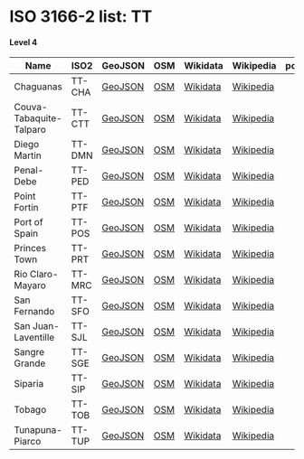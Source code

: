 # ISO 3166-2 list: TT


#### Level 4
Name | ISO2 | GeoJSON | OSM | Wikidata | Wikipedia | population 
--- | --- | --- | --- | --- | --- | --: 
Chaguanas | TT-CHA | [GeoJSON](../../geojson/high/iso2/TT/TT-CHA.geojson) | [OSM](https://www.openstreetmap.org/relation/7363641) | [Wikidata](https://www.wikidata.org/wiki/Q1444575) | [Wikipedia](http://en.wikipedia.org/wiki/en%3AChaguanas) | 83,489
Couva-Tabaquite-Talparo | TT-CTT | [GeoJSON](../../geojson/high/iso2/TT/TT-CTT.geojson) | [OSM](https://www.openstreetmap.org/relation/7363415) | [Wikidata](https://www.wikidata.org/wiki/Q2679127) | [Wikipedia](http://en.wikipedia.org/wiki/en%3ACouva-Tabaquite-Talparo%20Regional%20Corporation) | 
Diego Martin | TT-DMN | [GeoJSON](../../geojson/high/iso2/TT/TT-DMN.geojson) | [OSM](https://www.openstreetmap.org/relation/7363636) | [Wikidata](https://www.wikidata.org/wiki/Q2679107) | [Wikipedia](http://en.wikipedia.org/wiki/en%3ADiego%20Martin%20Regional%20Corporation) | 
Penal-Debe | TT-PED | [GeoJSON](../../geojson/high/iso2/TT/TT-PED.geojson) | [OSM](https://www.openstreetmap.org/relation/7363419) | [Wikidata](https://www.wikidata.org/wiki/Q2056273) | [Wikipedia](http://en.wikipedia.org/wiki/en%3APenal-Debe%20Regional%20Corporation) | 
Point Fortin | TT-PTF | [GeoJSON](../../geojson/high/iso2/TT/TT-PTF.geojson) | [OSM](https://www.openstreetmap.org/relation/7363418) | [Wikidata](https://www.wikidata.org/wiki/Q786957) | [Wikipedia](http://en.wikipedia.org/wiki/en%3APoint%20Fortin) | 19,056
Port of Spain | TT-POS | [GeoJSON](../../geojson/high/iso2/TT/TT-POS.geojson) | [OSM](https://www.openstreetmap.org/relation/7363637) | [Wikidata](https://www.wikidata.org/wiki/Q39178) | [Wikipedia](http://en.wikipedia.org/wiki/en%3APort%20of%20Spain) | 37,074
Princes Town | TT-PRT | [GeoJSON](../../geojson/high/iso2/TT/TT-PRT.geojson) | [OSM](https://www.openstreetmap.org/relation/7361803) | [Wikidata](https://www.wikidata.org/wiki/Q2228167) | [Wikipedia](http://en.wikipedia.org/wiki/en%3APrinces%20Town%20Regional%20Corporation) | 
Rio Claro-Mayaro | TT-MRC | [GeoJSON](../../geojson/high/iso2/TT/TT-MRC.geojson) | [OSM](https://www.openstreetmap.org/relation/7361804) | [Wikidata](https://www.wikidata.org/wiki/Q2487249) | [Wikipedia](http://en.wikipedia.org/wiki/en%3ARio%20Claro-Mayaro%20Regional%20Corporation) | 
San Fernando | TT-SFO | [GeoJSON](../../geojson/high/iso2/TT/TT-SFO.geojson) | [OSM](https://www.openstreetmap.org/relation/7363416) | [Wikidata](https://www.wikidata.org/wiki/Q1023712) | [Wikipedia](http://en.wikipedia.org/wiki/en%3ASan%20Fernando%2C%20Trinidad%20and%20Tobago) | 55,419
San Juan-Laventille | TT-SJL | [GeoJSON](../../geojson/high/iso2/TT/TT-SJL.geojson) | [OSM](https://www.openstreetmap.org/relation/7363638) | [Wikidata](https://www.wikidata.org/wiki/Q979608) | [Wikipedia](http://en.wikipedia.org/wiki/en%3ASan%20Juan%E2%80%93Laventille) | 
Sangre Grande | TT-SGE | [GeoJSON](../../geojson/high/iso2/TT/TT-SGE.geojson) | [OSM](https://www.openstreetmap.org/relation/7363640) | [Wikidata](https://www.wikidata.org/wiki/Q290292) | [Wikipedia](http://en.wikipedia.org/wiki/en%3ASangre%20Grande%20Regional%20Corporation) | 
Siparia | TT-SIP | [GeoJSON](../../geojson/high/iso2/TT/TT-SIP.geojson) | [OSM](https://www.openstreetmap.org/relation/7363417) | [Wikidata](https://www.wikidata.org/wiki/Q2679119) | [Wikipedia](http://en.wikipedia.org/wiki/en%3ASiparia%20Regional%20Corporation) | 
Tobago | TT-TOB | [GeoJSON](../../geojson/high/iso2/TT/TT-TOB.geojson) | [OSM](https://www.openstreetmap.org/relation/5176041) | [Wikidata](https://www.wikidata.org/wiki/Q185111) | [Wikipedia](http://en.wikipedia.org/wiki/en%3ATobago) | 60,874
Tunapuna-Piarco | TT-TUP | [GeoJSON](../../geojson/high/iso2/TT/TT-TUP.geojson) | [OSM](https://www.openstreetmap.org/relation/7363639) | [Wikidata](https://www.wikidata.org/wiki/Q1899163) | [Wikipedia](http://en.wikipedia.org/wiki/en%3ATunapuna-Piarco%20Regional%20Corporation) | 
